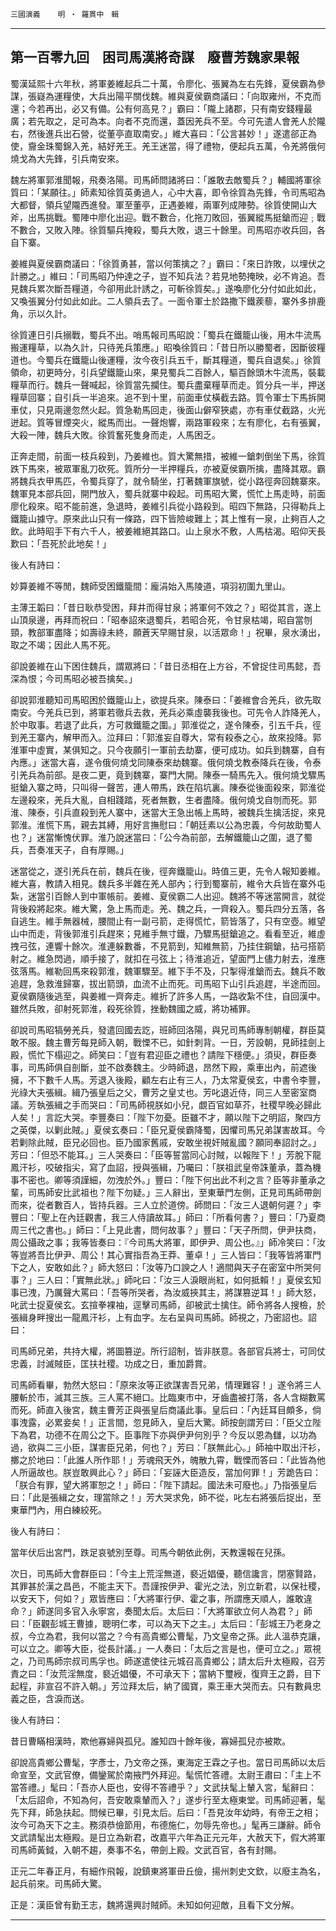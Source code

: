 

`三國演義`　　`明 ‧ 羅貫中　輯`

* * *

## 第一百零九回　困司馬漢將奇謀　廢曹芳魏家果報

蜀漢延熙十六年秋，將軍姜維起兵二十萬，令廖化、張翼為左右先鋒，夏侯霸為參謀，張嶷為運糧使，大兵出陽平關伐魏。維與夏侯霸商議曰：「向取雍州，不克而還；今若再出，必又有備。公有何高見？」霸曰：「隴上諸郡，只有南安錢糧最廣；若先取之，足可為本。向者不克而還，蓋因羌兵不至。今可先遣人會羌人於隴右，然後進兵出石營，從董亭直取南安。」維大喜曰：「公言甚妙！」遂遣郤正為使，齎金珠蜀錦入羌，結好羌王。羌王迷當，得了禮物，便起兵五萬，令羌將俄何燒戈為大先鋒，引兵南安來。

魏左將軍郭淮聞報，飛奏洛陽。司馬師問諸將曰：「誰敢去敵蜀兵？」輔國將軍徐質曰：「某願往。」師素知徐質英勇過人，心中大喜，即令徐質為先鋒，令司馬昭為大都督，領兵望隴西進發。軍至董亭，正遇姜維，兩軍列成陣勢。徐質使開山大斧，出馬挑戰。蜀陣中廖化出迎。戰不數合，化拖刀敗回，張翼縱馬挺鎗而迎﹔戰不數合，又敗入陣。徐質驅兵掩殺，蜀兵大敗，退三十餘里。司馬昭亦收兵回，各自下寨。

姜維與夏侯霸商議曰：「徐質勇甚，當以何策擒之？」霸曰：「來日詐敗，以埋伏之計勝之。」維曰：「司馬昭乃仲達之子，豈不知兵法？若見地勢掩映，必不肯追。吾見魏兵累次斷吾糧道，今卻用此計誘之，可斬徐質矣。」遂喚廖化分付如此如此，又喚張翼分付如此如此。二人領兵去了。一面令軍士於路撒下鐵蒺藜，寨外多排鹿角，示以久計。

徐質連日引兵搦戰，蜀兵不出。哨馬報司馬昭說：「蜀兵在鐵籠山後，用木牛流馬搬運糧草，以為久計，只待羌兵策應。」昭喚徐質曰：「昔日所以勝蜀者，因斷彼糧道也。今蜀兵在鐵籠山後運糧，汝今夜引兵五千，斷其糧道，蜀兵自退矣。」徐質領命，初更時分，引兵望鐵籠山來，果見蜀兵二百餘人，驅百餘頭木牛流馬，裝載糧草而行。魏兵一聲喊起，徐質當先攔住。蜀兵盡棄糧草而走。質分兵一半，押送糧草回寨；自引兵一半追來。追不到十里，前面車仗橫截去路。質令軍士下馬拆開車仗，只見兩邊忽然火起。質急勒馬回走，後面山僻窄狹處，亦有車仗截路，火光迸起。質等冒煙突火，縱馬而出。一聲炮響，兩路軍殺來；左有廖化，右有張翼，大殺一陣，魏兵大敗。徐質奮死隻身而走，人馬困乏。

正奔走間，前面一枝兵殺到，乃姜維也。質大驚無措，被維一鎗刺倒坐下馬，徐質跌下馬來，被眾軍亂刀砍死。質所分一半押糧兵，亦被夏侯霸所擒，盡降其眾。霸將魏兵衣甲馬匹，令蜀兵穿了，就令騎坐，打著魏軍旗號，從小路徑奔回魏寨來。魏軍見本部兵回，開門放入，蜀兵就寨中殺起。司馬昭大驚，慌忙上馬走時，前面廖化殺來。昭不能前進，急退時，姜維引兵從小路殺到。昭四下無路，只得勒兵上鐵籠山據守。原來此山只有一條路，四下皆險峻難上；其上惟有一泉，止夠百人之飲。此時昭手下有六千人，被姜維絕其路口。山上泉水不敷，人馬枯渴。昭仰天長歎曰：「吾死於此地矣！」

後人有詩曰：

妙算姜維不等閒，魏師受困鐵籠間：龐涓始入馬陵道，項羽初圍九里山。

主薄王韜曰：「昔日耿恭受困，拜井而得甘泉；將軍何不效之？」昭從其言，遂上山頂泉邊，再拜而祝曰：「昭奉詔來退蜀兵，若昭合死，令甘泉枯竭，昭自當刎頸，教部軍盡降；如壽祿未終，願蒼天早賜甘泉，以活眾命！」祝畢，泉水湧出，取之不竭；因此人馬不死。

卻說姜維在山下困住魏兵，謂眾將曰：「昔日丞相在上方谷，不曾捉住司馬懿，吾深為恨；今司馬昭必被吾擒矣。」

卻說郭淮聽知司馬昭困於鐵籠山上，欲提兵來。陳泰曰：「姜維會合羌兵，欲先取南安。今羌兵已到，將軍若徹兵去救，羌兵必乘虛襲我後也。可先令人詐降羌人，於中取事。若退了此兵，方可救鐵籠之圍。」郭淮從之，遂令陳泰，引五千兵，徑到羌王寨內，解甲而入。泣拜曰：「郭淮妄自尊大，常有殺泰之心，故來投降。郭淮軍中虛實，某俱知之。只今夜願引一軍前去劫寨，便可成功。如兵到魏寨，自有內應。」迷當大喜，遂令俄何燒戈同陳泰來劫魏寨。俄何燒戈教泰降兵在後，令泰引羌兵為前部。是夜二更，竟到魏寨，寨門大開。陳泰一騎馬先入。俄何燒戈驟馬挺鎗入寨之時，只叫得一聲苦，連人帶馬，跌在陷坑裏。陳泰從後面殺來，郭淮從左邊殺來，羌兵大亂，自相踐踏，死者無數，生者盡降。俄何燒戈自刎而死。郭淮、陳泰，引兵直殺到羌人寨中，迷當大王急出帳上馬時，被魏兵生擒活捉，來見郭淮。淮慌下馬，親去其縛，用好言撫慰曰：「朝廷素以公為忠義，今何故助蜀人也？」迷當慚愧伏罪。淮乃說迷當曰：「公今為前部，去解鐵籠山之圍，退了蜀兵，吾奏准天子，自有厚賜。」

迷當從之，遂引羌兵在前，魏兵在後，徑奔鐵籠山。時值三更，先令人報知姜維。維大喜，教請入相見。魏兵多半雜在羌人部內；行到蜀寨前，維令大兵皆在寨外屯紮，迷當引百餘人到中軍帳前。姜維、夏侯霸二人出迎。魏將不等迷當開言，就從背後殺將起來。維大驚，急上馬而走。羌、魏之兵，一齊殺入。蜀兵四分五落，各自逃生。維手無器械，腰間止有一副弓箭，走得慌忙，箭皆落了，只有空壺。維望山中而走，背後郭淮引兵趕來；見維手無寸鐵，乃驟馬挺鎗追之。看看至近，維虛拽弓弦，連響十餘次。淮連躲數番，不見箭到，知維無箭，乃挂住鋼鎗，拈弓搭箭射之。維急閃過，順手接了，就扣在弓弦上；待淮追近，望面門上儘力射去，淮應弦落馬。維勒回馬來殺郭淮，魏軍驟至。維下手不及，只掣得淮鎗而去。魏兵不敢追趕，急救淮歸寨，拔出箭頭，血流不止而死。司馬昭下山引兵追趕，半途而回。夏侯霸隨後逃至，與姜維一齊奔走。維折了許多人馬，一路收紮不住，自回漢中。雖然兵敗，卻射死郭淮，殺死徐質，挫動魏國之威，將功補罪。

卻說司馬昭犒勞羌兵，發遣回國去訖，班師回洛陽，與兄司馬師專制朝權，群臣莫敢不服。魏主曹芳每見師入朝，戰慄不已，如針刺背。一日，芳設朝，見師挂劍上殿，慌忙下榻迎之。師笑曰：「豈有君迎臣之禮也？請陛下穩便。」須臾，群臣奏事，司馬師俱自剖斷，並不啟奏魏主。少時師退，昂然下殿，乘車出內，前遮後擁，不下數千人馬。芳退入後殿，顧左右止有三人，乃太常夏侯玄，中書令李豐，光祿大夫張緝。緝乃張皇后之父，曹芳之皇丈也。芳叱退近侍，同三人至密室商議。芳執張緝之手而哭曰：「司馬師視朕如小兒，覷百官如草芥，社稷早晚必歸此人矣！」言訖大哭。李豐奏曰：「陛下勿憂。臣雖不才，願以陛下之明詔，聚四方之英傑，以剿此賊。」夏侯玄奏曰：「臣兄夏侯霸降蜀，因懼司馬兄弟謀害故耳。今若剿除此賊，臣兄必回也。臣乃國家舊戚，安敢坐視奸賊亂國？願同奉詔討之。」芳曰：「但恐不能耳。」三人哭奏曰：「臣等誓當同心討賊，以報陛下！」芳脫下龍鳳汗衫，咬破指尖，寫了血詔，授與張緝，乃囑曰：「朕祖武皇帝誅董承，蓋為機事不密也。卿等須謹細，勿洩於外。」豐曰：「陛下何出此不利之言？臣等非董承之輩，司馬師安比武祖也？陛下勿疑。」三人辭出，至東華門左側，正見司馬師帶劍而來，從者數百人，皆持兵器。三人立於道傍。師問曰：「汝三人退朝何遲？」李豐曰：「聖上在內廷觀書，我三人侍讀故耳。」師曰：「所看何書？」豐曰：「乃夏商周三代之書也。」師曰：「上見此書，問何故事？」豐曰：「天子所問，伊尹扶商，周公攝政之事；我等皆奏曰：『今司馬大將軍，即伊尹、周公也。』」師冷笑曰：「汝等豈將吾比伊尹、周公！其心實指吾為王莽、董卓！」三人皆曰：「我等皆將軍門下之人，安敢如此？」師大怒曰：「汝等乃口諛之人！適間與天子在密室中所哭何事？」三人曰：「實無此狀。」師叱曰：「汝三人淚眼尚紅，如何抵賴！」夏侯玄知事已洩，乃厲聲大罵曰：「吾等所哭者，為汝威挾其主，將謀篡逆耳！」師大怒，叱武士捉夏侯玄。玄揎拳裸袖，逕擊司馬師，卻被武士擒住。師令將各人搜檢，於張緝身畔搜出一龍鳳汗衫，上有血字。左右呈與司馬師。師視之，乃密詔也。詔曰：

司馬師兄弟，共持大權，將圖篡逆。所行詔制，皆非朕意。各部官兵將士，可同仗忠義，討滅賊臣，匡扶社稷。功成之日，重加爵賞。

司馬師看畢，勃然大怒曰：「原來汝等正欲謀害吾兄弟，情理難容！」遂令將三人腰斬於市，滅其三族。三人罵不絕口。比臨東市中，牙齒盡被打落，各人含糊數罵而死。師直入後宮，魏主曹芳正與張皇后商議此事。皇后曰：「內廷耳目頗多，倘事洩露，必累妾矣！」正言間，忽見師入，皇后大驚。師按劍謂芳曰：「臣父立陛下為君，功德不在周公之下。臣事陛下亦與伊尹何別乎？今反以恩為讎，以功為過，欲與二三小臣，謀害臣兄弟，何也？」芳曰：「朕無此心。」師袖中取出汗衫，擲之於地曰：「此誰人所作耶！」芳魂飛天外，魄散九霄，戰慄而答曰：「此皆為他人所逼故也。朕豈敢興此心？」師曰：「妄誣大臣造反，當加何罪！」芳跪告曰：「朕合有罪，望大將軍恕之！」師曰：「陛下請起。國法未可廢也。」乃指張皇后曰：「此是張緝之女，理當除之！」芳大哭求免，師不從，叱左右將張后捉出，至東華門內，用白練絞死。

後人有詩曰：

當年伏后出宮門，跌足哀號別至尊。司馬今朝依此例，天教還報在兒孫。

次日，司馬師大會群臣曰：「今主上荒淫無道，褻近娼優，聽信讒言，閉塞賢路，其罪甚於漢之昌邑，不能主天下。吾謹按伊尹、霍光之法，別立新君，以保社稷，以安天下，何如？」眾皆應曰：「大將軍行伊、霍之事，所謂應天順人，誰敢違命？」師遂同多官入永寧宮，奏聞太后。太后曰：「大將軍欲立何人為君？」師曰：「臣觀彭城王曹據，聰明仁孝，可以為天下之主。」太后曰：「彭城王乃老身之叔，今立為君，我何以當之？今有高貴鄉公曹髦，乃文皇帝之孫。此人溫恭克讓，可以立之。卿等大臣，從長計議。」一人奏曰：「太后之言是也，便可立之。」眾視之，乃司馬師宗叔司馬孚也。師遂遣使往元城召高貴鄉公；請太后升太極殿，召芳責之曰：「汝荒淫無度，褻近娼優，不可承天下；當納下璽綬，復齊王之爵，目下起程，非宣召不許入朝。」芳泣拜太后，納了國寶，乘王車大哭而去。只有數員忠義之臣，含淚而送。

後人有詩曰：

昔日曹瞞相漢時，欺他寡婦與孤兒。誰知四十餘年後，寡婦孤兒亦被欺。

卻說高貴鄉公曹髦，字彥士，乃文帝之孫，東海定王霖之子也。當日司馬師以太后命宣至，文武官僚，備鑾駕於南掖門外拜迎。髦慌忙答禮。太尉王肅曰：「主上不當答禮。」髦曰：「吾亦人臣也，安得不答禮乎？」文武扶髦上輦入宮，髦辭曰：「太后詔命，不知為何，吾安敢乘輦而入？」遂步行至太極東堂。司馬師迎著，髦先下拜，師急扶起。問候已畢，引見太后。后曰：「吾見汝年幼時，有帝王之相；汝今可為天下之主。務須恭儉節用，布德施仁，勿辱先帝也。」髦再三謙辭。師令文武請髦出太極殿。是日立為新君，改嘉平六年為正元元年，大赦天下，假大將軍司馬師黃鉞，入朝不趨，奏事不名，帶劍上殿。文武百官，各有封賜。

正元二年春正月，有細作飛報，說鎮東將軍毌丘儉，揚州刺史文欽，以廢主為名，起兵前來。司馬師大驚。

正是：漢臣曾有勤王志，魏將還興討賊師。未知如何迎敵，且看下文分解。

* * *

